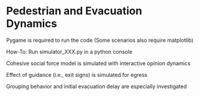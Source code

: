 # Pedestrian and Evacuation Dynamics

Pygame is required to run the code (Some scenarios also require matplotlib)

How-To: Run simulator_XXX.py in a python console

Cohesive social force model is simulated with interactive opinion dynamics

Effect of guidance (i.e., exit signs) is simulated for egress

Grouping behavior and initial evacuation delay are especially investigated
